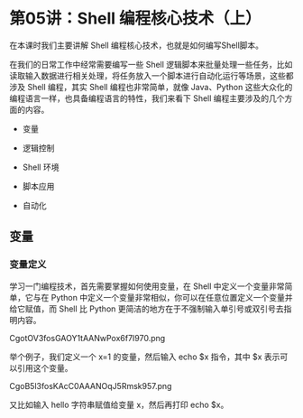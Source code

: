 # 第05讲：Shell 编程核心技术（上）

在本课时我们主要讲解 Shell 编程核心技术，也就是如何编写Shell脚本。            

在我们的日常工作中经常需要编写一些 Shell 逻辑脚本来批量处理一些任务，比如读取输入数据进行相关处理，将任务放入一个脚本进行自动化运行等场景，这些都涉及 Shell 编程，其实 Shell 编程也非常简单，就像 Java、Python 这些大众化的编程语言一样，也具备编程语言的特性，我们来看下 Shell 编程主要涉及的几个方面的内容。

* 变量

* 逻辑控制

* Shell 环境

* 脚本应用

* 自动化

## 变量

### 变量定义       

学习一门编程技术，首先需要掌握如何使用变量，在 Shell 中定义一个变量非常简单，它与在 Python 中定义一个变量非常相似，你可以在任意位置定义一个变量并给它赋值，而 Shell 比 Python 更简洁的地方在于不强制输入单引号或双引号去指明内容。

CgotOV3fosGAOY1tAANwPox6f7I970.png

举个例子，我们定义一个 x=1 的变量，然后输入 echo $x 指令，其中 $x 表示可以引用这个变量。

CgoB5l3fosKAcC0AAANOqJ5Rmsk957.png

又比如输入 hello 字符串赋值给变量 x，然后再打印 echo $x。